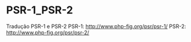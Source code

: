 # PSR-1_PSR-2
Tradução PSR-1 e PSR-2
PSR-1: http://www.php-fig.org/psr/psr-1/
PSR-2: http://www.php-fig.org/psr/psr-2/
